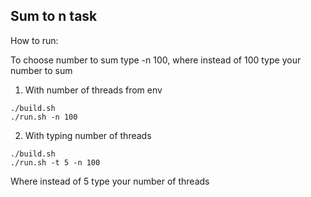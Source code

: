 ##  Sum to n task
How to run:

To choose number to sum type -n 100, where instead of 100 type your number to sum

1. With number of threads from env

```
./build.sh
./run.sh -n 100
```

2. With typing number of threads

```
./build.sh
./run.sh -t 5 -n 100
```
Where instead of 5 type your number of threads

